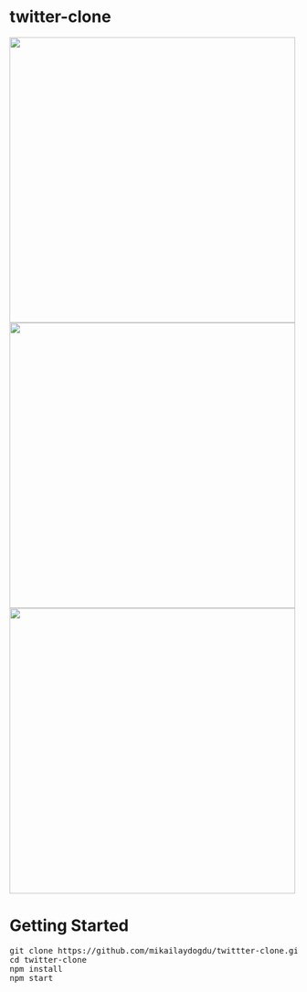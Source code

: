 # twitter-clone

<img src="img/1.jpeg" height="500"/>
<img src="img/2.jpeg" height="500"/>
<img src="img/3.jpeg" height="500"/>

<h1>Getting Started</h1>

<pre>
git clone https://github.com/mikailaydogdu/twittter-clone.git
cd twitter-clone
npm install
npm start
</pre>

